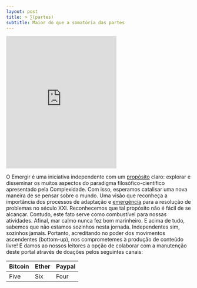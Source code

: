 ```yaml
---
layout: post
title: > ∑(partes)
subtitle: Maior do que a somatória das partes
---
```



<iframe src="https://emergir.github.io/draft7.html" style="position:relative; width="850" height="360" frameborder="0"></iframe>


O Emergir é uma iniciativa independente com um [propósito](https://emergir.github.io/2017-10-16-Por-que-Emergir/) claro: explorar e disseminar os muitos aspectos do paradigma filosófico-científico apresentado pela Complexidade. Com isso, esperamos catalisar uma nova maneira de se pensar sobre o mundo. Uma visão que reconheça a importância dos processos de adaptação e [emergência](https://pt.wikipedia.org/wiki/Emerg%C3%AAncia) para a resolução de problemas no século XXI.
Reconhecemos que tal propósito não é fácil de se alcançar. Contudo, este fato serve como combustível para nossas atividades. Afinal, mar calmo nunca fez bom marinheiro. E acima de tudo, sabemos que não estamos sozinhos nesta jornada. Independentes sim, sozinhos jamais.
Portanto, acreditando no poder dos movimentos ascendentes (bottom-up), nos comprometemes à produção de conteúdo livre! E damos ao nossos leitores a opção de colaborar com a manutenção deste portal através de doações pelos seguintes canais:

| Bitcoin | Ether | Paypal |
| :------ |:--- | :--- |
| Five | Six | Four |
